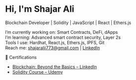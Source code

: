 # Hi, I'm Shajar Ali
Blockchain Developer | Solidity | JavaScript | React | Ethers.js

I’m currently working on: Smart Contracts, DeFi, dApps  
I’m learning: Advanced smart contract security, Layer 2s  
Tools I use: Hardhat, React.js, Ethers.js, IPFS, Git  
Reach me: shajaralii773@gmail.com | [LinkedIn](https://www.linkedin.com/in/shajar-ali-8a3ba2364)

📄 Certifications
- [Blockchain: Beyond the Basics – LinkedIn](#)
- [Solidity Course – Udemy](#)
